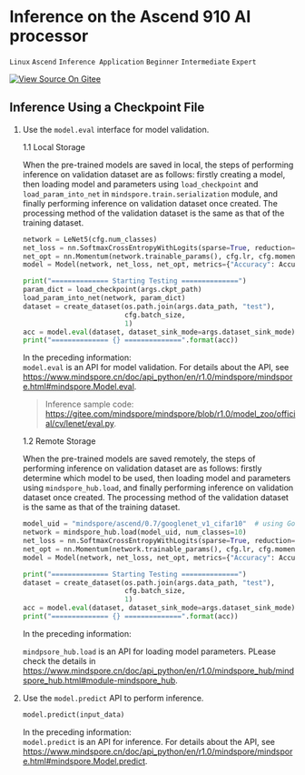 # Inference on the Ascend 910 AI processor

`Linux` `Ascend` `Inference Application` `Beginner` `Intermediate` `Expert`

[![View Source On Gitee](./_static/logo_source.png)](https://gitee.com/mindspore/docs/blob/r1.0/tutorials/inference/source_en/multi_platform_inference_ascend_910.md)

## Inference Using a Checkpoint File

1. Use the `model.eval` interface for model validation. 

   1.1 Local Storage

     When the pre-trained models are saved in local, the steps of performing inference on validation dataset are as follows: firstly creating a model, then loading model and parameters using `load_checkpoint` and `load_param_into_net` in `mindspore.train.serialization` module, and finally performing inference on validation dataset once created. The processing method of the validation dataset is the same as that of the training dataset.

    ```python
    network = LeNet5(cfg.num_classes)
    net_loss = nn.SoftmaxCrossEntropyWithLogits(sparse=True, reduction="mean")
    net_opt = nn.Momentum(network.trainable_params(), cfg.lr, cfg.momentum)
    model = Model(network, net_loss, net_opt, metrics={"Accuracy": Accuracy()})

    print("============== Starting Testing ==============")
    param_dict = load_checkpoint(args.ckpt_path)
    load_param_into_net(network, param_dict)
    dataset = create_dataset(os.path.join(args.data_path, "test"),
                             cfg.batch_size,
                             1)
    acc = model.eval(dataset, dataset_sink_mode=args.dataset_sink_mode)
    print("============== {} ==============".format(acc))
    ```
    In the preceding information:  
    `model.eval` is an API for model validation. For details about the API, see <https://www.mindspore.cn/doc/api_python/en/r1.0/mindspore/mindspore.html#mindspore.Model.eval>.
    > Inference sample code: <https://gitee.com/mindspore/mindspore/blob/r1.0/model_zoo/official/cv/lenet/eval.py>.

    1.2 Remote Storage
    
    When the pre-trained models are saved remotely, the steps of performing inference on validation dataset are as follows: firstly determine which model to be used, then loading model and parameters using `mindspore_hub.load`, and finally performing inference on validation dataset once created. The processing method of the validation dataset is the same as that of the training dataset.

    ```python
    model_uid = "mindspore/ascend/0.7/googlenet_v1_cifar10"  # using GoogleNet as an example.
    network = mindspore_hub.load(model_uid, num_classes=10)
    net_loss = nn.SoftmaxCrossEntropyWithLogits(sparse=True, reduction="mean")
    net_opt = nn.Momentum(network.trainable_params(), cfg.lr, cfg.momentum)
    model = Model(network, net_loss, net_opt, metrics={"Accuracy": Accuracy()})

    print("============== Starting Testing ==============")
    dataset = create_dataset(os.path.join(args.data_path, "test"),
                             cfg.batch_size,
                             1)
    acc = model.eval(dataset, dataset_sink_mode=args.dataset_sink_mode)
    print("============== {} ==============".format(acc))
    ``` 
    In the preceding information:
        
    `mindpsore_hub.load` is an API for loading model parameters. PLease check the details in <https://www.mindspore.cn/doc/api_python/en/r1.0/mindspore_hub/mindspore_hub.html#module-mindspore_hub>.

2. Use the `model.predict` API to perform inference.
   ```python
   model.predict(input_data)
   ```
   In the preceding information:  
   `model.predict` is an API for inference. For details about the API, see <https://www.mindspore.cn/doc/api_python/en/r1.0/mindspore/mindspore.html#mindspore.Model.predict>.
